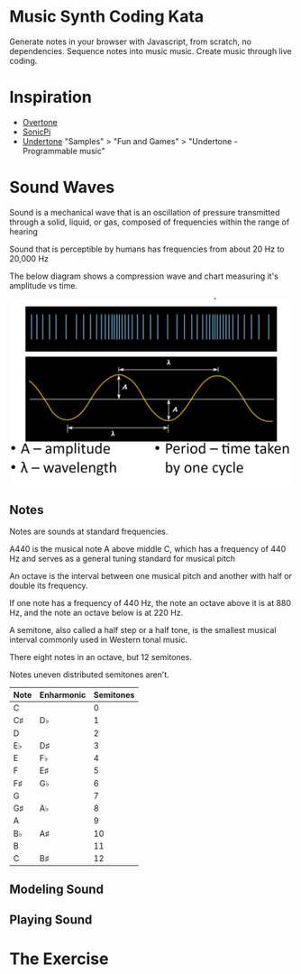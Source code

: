 # Music Synth Coding Kata

Generate notes in your browser with Javascript, from scratch, no dependencies. Sequence 
notes into music music. Create music through live coding.

# Inspiration

* [Overtone](https://overtone.github.io/)
* [SonicPi](https://sonic-pi.net/)
* [Undertone](https://fable.io/repl/) "Samples" > "Fun and Games" > "Undertone - Programmable music"

# Sound Waves

Sound is a mechanical wave that is an oscillation of pressure transmitted through a solid, liquid, or gas, composed of frequencies within the range of hearing

Sound that is perceptible by humans has frequencies from about 20 Hz to 20,000 Hz

The below diagram shows a compression wave and chart measuring it's amplitude vs time.

![sound waves](img/sounds-waves.png)

## Notes

Notes are sounds at standard frequencies.

A440 is the musical note A above middle C, which has a frequency of 440 Hz and serves as a general tuning standard for musical pitch

An octave is the interval between one musical pitch and another with half or double its frequency.

If one note has a frequency of 440 Hz, the note an octave above it is at 880 Hz, and the note an octave below is at 220 Hz.

A semitone, also called a half step or a half tone, is the smallest musical interval commonly used in Western tonal music.

There eight notes in an octave, but 12 semitones.

Notes uneven distributed semitones aren’t.

| Note | Enharmonic | Semitones |
|------|------------|-----------|
| C	    |            | 0         |
| C♯   | D♭         | 1         |
| D    |            | 2         |
| E♭   | D♯         | 3         |
| E	    | F♭         | 4         |
| F    | E♯         | 5         |
| F♯   | G♭         | 6         |
| G    |            | 7         |
| G♯   | A♭         | 8         |
| A    |            | 9         |
| B♭	   | A♯         | 10        |
| B    |            | 11        |
| C    | B♯         | 12        |

## Modeling Sound


## Playing Sound

# The Exercise 